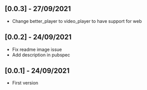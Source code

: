 ## [0.0.3] - 27/09/2021

* Change better_player to video_player to have support for web

## [0.0.2] - 24/09/2021

* Fix readme image issue
* Add description in pubspec

## [0.0.1] - 24/09/2021

* First version
